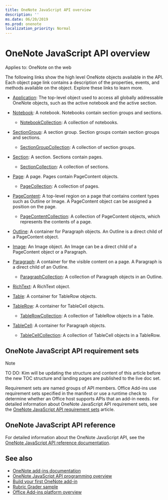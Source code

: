 ```yaml
---
title: OneNote JavaScript API overview
description: ''
ms.date: 06/20/2019
ms.prod: onenote
localization_priority: Normal
---
```


# OneNote JavaScript API overview

Applies to: OneNote on the web

The following links show the high level OneNote objects available in the API. Each object page link contains a description of the properties, events, and methods available on the object. Explore these links to learn more. 
	
- [Application](/javascript/api/onenote/onenote.application): The top-level object used to access all globally addressable OneNote objects, such as the active notebook and the active section.

- [Notebook](/javascript/api/onenote/onenote.notebook): A notebook. Notebooks contain section groups and sections.
    - [NotebookCollection](/javascript/api/onenote/onenote.notebookcollection): A collection of notebooks.

- [SectionGroup](/javascript/api/onenote/onenote.sectiongroup): A section group. Section groups contain section groups and sections.
    - [SectionGroupCollection](/javascript/api/onenote/onenote.sectiongroupcollection): A collection of section groups.

- [Section](/javascript/api/onenote/onenote.section): A section. Sections contain pages.
    - [SectionCollection](/javascript/api/onenote/onenote.sectioncollection): A collection of sections.

- [Page](/javascript/api/onenote/onenote.page): A page. Pages contain PageContent objects.
    - [PageCollection](/javascript/api/onenote/onenote.pagecollection): A collection of pages.

- [PageContent](/javascript/api/onenote/onenote.pagecontent): A top-level region on a page that contains content types such as Outline or Image. A PageContent object can be assigned a position on the page.
    - [PageContentCollection](/javascript/api/onenote/onenote.pagecontentcollection): A collection of PageContent objects, which represents the contents of a page.

- [Outline](/javascript/api/onenote/onenote.outline): A container for Paragraph objects. An Outline is a direct child of a PageContent object.

- [Image](/javascript/api/onenote/onenote.image): An Image object. An Image can be a direct child of a PageContent object or a Paragraph.

- [Paragraph](/javascript/api/onenote/onenote.paragraph): A container for the visible content on a page. A Paragraph is a direct child of an Outline.
    - [ParagraphCollection](/javascript/api/onenote/onenote.paragraphcollection): A collection of Paragraph objects in an Outline.

- [RichText](/javascript/api/onenote/onenote.richtext): A RichText object.

- [Table](/javascript/api/onenote/onenote.table): A container for TableRow objects.

- [TableRow](/javascript/api/onenote/onenote.tablerow): A container for TableCell objects.
    - [TableRowCollection](/javascript/api/onenote/onenote.tablerowcollection): A collection of TableRow objects in a Table.
 
- [TableCell](/javascript/api/onenote/onenote.tablecell): A container for Paragraph objects.
    - [TableCellCollection](/javascript/api/onenote/onenote.tablecellcollection): A collection of TableCell objects in a TableRow.

## OneNote JavaScript API requirement sets

> [!NOTE]
> TO DO: Kim will be updating the structure and content of this article before the new TOC structure and landing pages are published to the live doc set.

Requirement sets are named groups of API members. Office Add-ins use requirement sets specified in the manifest or use a runtime check to determine whether an Office host supports APIs that an add-in needs. For detailed information about OneNote JavaScript API requirement sets, see the [OneNote JavaScript API requirement sets](../requirement-sets/onenote-api-requirement-sets.md) article.

## OneNote JavaScript API reference

For detailed information about the OneNote JavaScript API, see the [OneNote JavaScript API reference documentation](/javascript/api/onenote).

## See also

- [OneNote add-ins documentation](../../onenote/index.md)
- [OneNote JavaScript API programming overview](/office/dev/add-ins/onenote/onenote-add-ins-programming-overview)
- [Build your first OneNote add-in](../../quickstarts/onenote-quickstart.md)
- [Rubric Grader sample](https://github.com/OfficeDev/OneNote-Add-in-Rubric-Grader)
- [Office Add-ins platform overview](/office/dev/add-ins/overview/office-add-ins)
